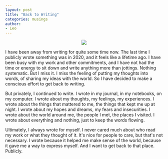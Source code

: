 ```yaml
---
layout: post
title: "Back to Writing"
categories: musings
author:
- Leo
---
```

<p align="center">
<img src="../assets/2024-09-14-back-to-writing/header.jpg" class="responsive">
</p>

I have been away from writing for quite some time now. The last time I publicly wrote something was in 2020, and it feels like a lifetime ago. I have been busy with my work and other commitments, and I have not had the time or energy to sit down and write anything more than jottings. Nothing systematic. But I miss it. I miss the feeling of putting my thoughts into words, of sharing my ideas with the world. So I have decided to make a conscious effort to get back to writing.

But privately, I continued to write. I wrote in my journal, in my notebooks, on my computer. I wrote about my thoughts, my feelings, my experiences. I wrote about the things that mattered to me, the things that kept me up at night. I wrote about my hopes and dreams, my fears and insecurities. I wrote about the world around me, the people I met, the places I visited. I wrote about everything and nothing, just to keep the words flowing.

Ultimately, I always wrote for myself. I never cared much about who read my work or what they thought of it. It's nice for people to care, but that's not necessary. I wrote because it helped me make sense of the world, because it gave me a way to express myself. And I want to get back to that place. Publicly.
